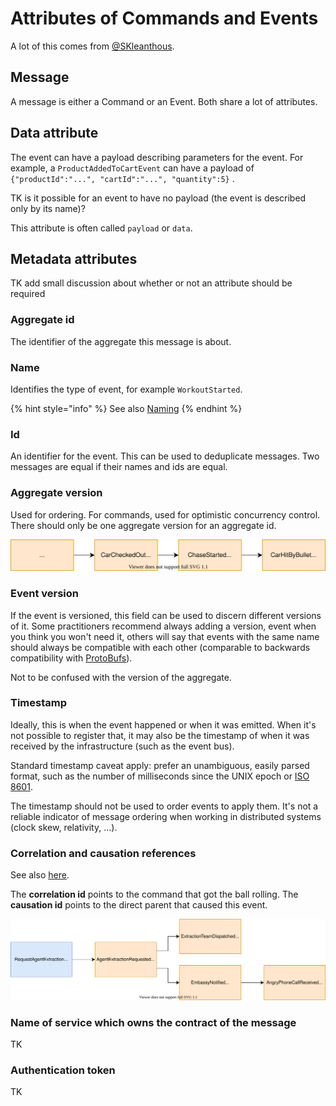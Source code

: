 # Attributes of Commands and Events

A lot of this comes from [@SKleanthous](https://threader.app/thread/1197272391304523776).

## Message

A message is either a Command or an Event. Both share a lot of attributes.

## Data attribute

The event can have a payload describing parameters for the event. For example, a `ProductAddedToCartEvent` can have a payload of `{"productId":"...", "cartId":"...", "quantity":5}` .

TK is it possible for an event to have no payload \(the event is described only by its name\)?

This attribute is often called `payload` or `data`.

## Metadata attributes

TK add small discussion about whether or not an attribute should be required

### Aggregate id

The identifier of the aggregate this message is about.

### Name

Identifies the type of event, for example `WorkoutStarted`.

{% hint style="info" %}
See also [Naming](naming.md#naming-your-events)
{% endhint %}

### Id

An identifier for the event. This can be used to deduplicate messages. Two messages are equal if their names and ids are equal.

### Aggregate version

Used for ordering. For commands, used for optimistic concurrency control. There should only be one aggregate version for an aggregate id.

![](.gitbook/assets/aggregate-version.svg)

### Event version

If the event is versioned, this field can be used to discern different versions of it. Some practitioners recommend always adding a version, event when you think you won't need it, others will say that events with the same name should always be compatible with each other \(comparable to backwards compatibility with [ProtoBufs](https://developers.google.com/protocol-buffers/)\).

Not to be confused with the version of the aggregate.

### Timestamp

Ideally, this is when the event happened or when it was emitted. When it's not possible to register that, it may also be the timestamp of when it was received by the infrastructure \(such as the event bus\).

Standard timestamp caveat apply: prefer an unambiguous, easily parsed format, such as the number of milliseconds since the UNIX epoch or [ISO 8601](https://en.wikipedia.org/wiki/ISO_8601).

The timestamp should not be used to order events to apply them. It's not a reliable indicator of message ordering when working in distributed systems \(clock skew, relativity, ...\).

### Correlation and causation references

See also [here](https://blog.arkency.com/correlation-id-and-causation-id-in-evented-systems/).

The **correlation id** points to the command that got the ball rolling. The **causation id** points to the direct parent that caused this event.

![Correlation and causation ids. Correlation ids refer to the command that caused them, either directly or indirectly. Causation ids refer to the direct cause.](.gitbook/assets/correlation-and-causation-ids.svg)

### Name of service which owns the contract of the message

TK

### Authentication token

TK



### 

